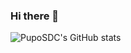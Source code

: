 ### Hi there 👋


![PupoSDC's GitHub stats](https://github-readme-stats.vercel.app/api?username=pupoSDC&show_icons=true&theme=radical)
